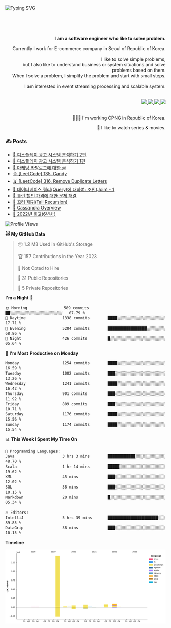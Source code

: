 ![Typing SVG](https://readme-typing-svg.herokuapp.com/?lines=Hello,+I'm+Changkwon+😎&height=150&width=1024&size=40&color=458588&background=282828&center=true&vCenter=true&multiline=false&duration=2000&pause=0)

<div align=right>
  <br/>
  <br/>  
  <br/>
  
  **I am a software engineer who like to solve problem.**<br/>
  
  Currently I work for E-commerce company in Seoul of Republic of Korea.<br/>
  <br/>
  I like to solve simple problems,<br/>
  but I also like to understand business or system situations and solve problems based on them.<br/>
  When I solve a problem, I simplify the problem and start with small steps.<br/>
  <br/>
  I am interested in event streaming processing and scalable system.<br/>
  <br/>
  
  <a href="https://about.spearkkk.dev/" target="_blank">
    <img src="https://img.shields.io/badge/website-305D61.svg?&style=for-the-badge&logo=About.me&logoColor=ffffff&labelColor=305D61&logoWidth=20"/>
  </a>
  <a href="https://www.linkedin.com/in/changkwon-jeong-754376135/" target="_blank">
    <img src="https://img.shields.io/badge/LinkedIn-305D61.svg?&style=for-the-badge&logo=linkedin&logoColor=ffffff&labelColor=305D61&logoWidth=20"/>
  </a>
  <a href="https://about.spearkkk.dev/resume/" target="_blank">
    <img src="https://img.shields.io/badge/resume-305D61.svg?&style=for-the-badge&logo=ReadtheDocs&logoColor=ffffff&labelColor=305D61&logoWidth=20"/>
  </a>
  <a href="https://spearkkk.dev/" target="_blank">
    <img src="https://img.shields.io/badge/blog-305D61.svg?&style=for-the-badge&logo=ReadtheDocs&logoColor=ffffff&labelColor=305D61&logoWidth=20"/>
  </a>
  
  <br/>
  <br/>
  
  👨🏼‍💻 I'm working CPNG in Republic of Korea.
  <br/>
  
  🍿 I like to watch series & movies.
  <br/>

</div>
  
<div align=left>
  
  <div>
    
  ### ✍️ Posts
    
  </div>
  
  <!-- BLOGPOSTS:START -->
- [🍈 디스플레이 광고 시스템 분석하기 2편](https://spearkkk.devdisplay-advertising-system-analysis-2)
- [🍇 디스플레이 광고 시스템 분석하기 1편](https://spearkkk.devdisplay-advertising-system-analysis-1)
- [🍋 마케팅 카탈로그에 대한 글](https://spearkkk.devabout-marketing-catalog)
- [🫑 [LeetCode] 135. Candy](https://spearkkk.devleetcode-135-candy)
- [🫒 [LeetCode] 316. Remove Duplicate Letters](https://spearkkk.devleetcode-316-remove-duplicate-letters)
- [🍏 데이터베이스 쿼리(Query)에 대하여: 조인(Join) - 1](https://spearkkk.devdatabase-query-join-1)
- [🥒 틀린 할인 가격에 대한 문제 해결](https://spearkkk.devtrouble-shooting-about-wrong-price)
- [🍒 꼬리 재귀(Tail Recursion)](https://spearkkk.devtail-recursion)
- [🍅 Cassandra Overview](https://spearkkk.devcassandra-overview)
- [📝 2022년 회고(6년차)](https://spearkkk.dev6%EB%85%84%EC%B0%A8-%ED%9A%8C%EA%B3%A0)
<!-- BLOGPOSTS:END -->

  
<!--START_SECTION:waka-->
![Profile Views](http://img.shields.io/badge/Profile%20Views-23-blue)

**🐱 My GitHub Data** 

> 📦 1.2 MB Used in GitHub's Storage 
 > 
> 🏆 157 Contributions in the Year 2023
 > 
> 🚫 Not Opted to Hire
 > 
> 📜 31 Public Repositories 
 > 
> 🔑 5 Private Repositories 
 > 
**I'm a Night 🦉** 

```text
🌞 Morning                589 commits         ██░░░░░░░░░░░░░░░░░░░░░░░   07.79 % 
🌆 Daytime                1338 commits        ████░░░░░░░░░░░░░░░░░░░░░   17.71 % 
🌃 Evening                5204 commits        █████████████████░░░░░░░░   68.86 % 
🌙 Night                  426 commits         █░░░░░░░░░░░░░░░░░░░░░░░░   05.64 % 
```
📅 **I'm Most Productive on Monday** 

```text
Monday                   1254 commits        ████░░░░░░░░░░░░░░░░░░░░░   16.59 % 
Tuesday                  1002 commits        ███░░░░░░░░░░░░░░░░░░░░░░   13.26 % 
Wednesday                1241 commits        ████░░░░░░░░░░░░░░░░░░░░░   16.42 % 
Thursday                 901 commits         ███░░░░░░░░░░░░░░░░░░░░░░   11.92 % 
Friday                   809 commits         ███░░░░░░░░░░░░░░░░░░░░░░   10.71 % 
Saturday                 1176 commits        ████░░░░░░░░░░░░░░░░░░░░░   15.56 % 
Sunday                   1174 commits        ████░░░░░░░░░░░░░░░░░░░░░   15.54 % 
```


📊 **This Week I Spent My Time On** 

```text
💬 Programming Languages: 
Java                     3 hrs 3 mins        ████████████░░░░░░░░░░░░░   48.70 % 
Scala                    1 hr 14 mins        █████░░░░░░░░░░░░░░░░░░░░   19.62 % 
XML                      45 mins             ███░░░░░░░░░░░░░░░░░░░░░░   12.02 % 
SQL                      38 mins             ███░░░░░░░░░░░░░░░░░░░░░░   10.15 % 
Markdown                 20 mins             █░░░░░░░░░░░░░░░░░░░░░░░░   05.34 % 

🔥 Editors: 
IntelliJ                 5 hrs 39 mins       ██████████████████████░░░   89.85 % 
DataGrip                 38 mins             ███░░░░░░░░░░░░░░░░░░░░░░   10.15 % 
```

**Timeline**

![Lines of Code chart](https://raw.githubusercontent.com/spearkkk/spearkkk/main/assets/bar_graph.png)


<!--END_SECTION:waka-->
</div>

